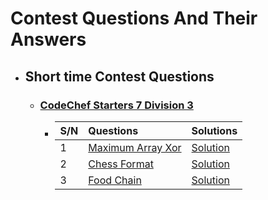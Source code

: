 # Contest Questions And Their Answers

* ## Short time Contest Questions

    * ### [ CodeChef Starters 7 Division 3 ](https://www.codechef.com/START7C)

        * | S/N | Questions   | Solutions  |
          | :---|:------------------------|:-----------|
          | 1 | [Maximum Array Xor](https://www.codechef.com/START7C/problems/MAXARXOR) | [Solution](https://github.com/HluciferS/Python/blob/main/CodeChef%20Contests/P01.py) |
          | 2 | [Chess Format](https://www.codechef.com/START7C/problems/CHSFORMT) | [Solution](https://github.com/HluciferS/Python/blob/main/CodeChef%20Contests/P02.py) |
          | 3 | [Food Chain](https://www.codechef.com/START7C/problems/FODCHAIN) | [Solution](https://github.com/HluciferS/Python/blob/main/CodeChef%20Contests/P03.py) |